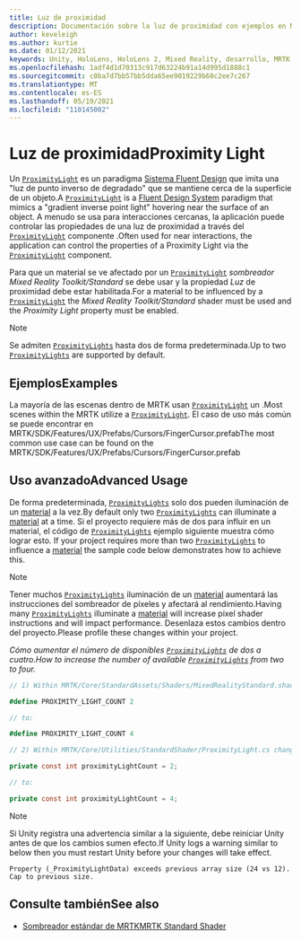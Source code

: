 ```yaml
---
title: Luz de proximidad
description: Documentación sobre la luz de proximidad con ejemplos en MRTK
author: keveleigh
ms.author: kurtie
ms.date: 01/12/2021
keywords: Unity, HoloLens, HoloLens 2, Mixed Reality, desarrollo, MRTK
ms.openlocfilehash: 1adf4d1d70313c917d63224b91a14d995d1888c1
ms.sourcegitcommit: c0ba7d7bb57bb5dda65ee9019229b68c2ee7c267
ms.translationtype: MT
ms.contentlocale: es-ES
ms.lasthandoff: 05/19/2021
ms.locfileid: "110145002"
---
```

# <a name="proximity-light"></a><span data-ttu-id="7eb2f-104">Luz de proximidad</span><span class="sxs-lookup"><span data-stu-id="7eb2f-104">Proximity Light</span></span>

<span data-ttu-id="7eb2f-105">Un [`ProximityLight`](xref:Microsoft.MixedReality.Toolkit.Utilities.ProximityLight) es un paradigma [Sistema Fluent Design](https://www.microsoft.com/design/fluent/) que imita una "luz de punto inverso de degradado" que se mantiene cerca de la superficie de un objeto.</span><span class="sxs-lookup"><span data-stu-id="7eb2f-105">A [`ProximityLight`](xref:Microsoft.MixedReality.Toolkit.Utilities.ProximityLight) is a [Fluent Design System](https://www.microsoft.com/design/fluent/) paradigm that mimics a "gradient inverse point light" hovering near the surface of an object.</span></span> <span data-ttu-id="7eb2f-106">A menudo se usa para interacciones cercanas, la aplicación puede controlar las propiedades de una luz de proximidad a través del [`ProximityLight`](xref:Microsoft.MixedReality.Toolkit.Utilities.ProximityLight) componente .</span><span class="sxs-lookup"><span data-stu-id="7eb2f-106">Often used for near interactions, the application can control the properties of a Proximity Light via the [`ProximityLight`](xref:Microsoft.MixedReality.Toolkit.Utilities.ProximityLight) component.</span></span>

<span data-ttu-id="7eb2f-107">Para que un material se ve afectado por un [`ProximityLight`](xref:Microsoft.MixedReality.Toolkit.Utilities.ProximityLight) *sombreador Mixed Reality Toolkit/Standard* se debe usar y la propiedad *Luz* de proximidad debe estar habilitada.</span><span class="sxs-lookup"><span data-stu-id="7eb2f-107">For a material to be influenced by a [`ProximityLight`](xref:Microsoft.MixedReality.Toolkit.Utilities.ProximityLight) the *Mixed Reality Toolkit/Standard* shader must be used and the *Proximity Light* property must be enabled.</span></span>

> [!NOTE]
> <span data-ttu-id="7eb2f-108">Se admiten [`ProximityLights`](xref:Microsoft.MixedReality.Toolkit.Utilities.ProximityLight) hasta dos de forma predeterminada.</span><span class="sxs-lookup"><span data-stu-id="7eb2f-108">Up to two [`ProximityLights`](xref:Microsoft.MixedReality.Toolkit.Utilities.ProximityLight) are supported by default.</span></span>

## <a name="examples"></a><span data-ttu-id="7eb2f-109">Ejemplos</span><span class="sxs-lookup"><span data-stu-id="7eb2f-109">Examples</span></span>

<span data-ttu-id="7eb2f-110">La mayoría de las escenas dentro de MRTK usan [`ProximityLight`](xref:Microsoft.MixedReality.Toolkit.Utilities.ProximityLight) un .</span><span class="sxs-lookup"><span data-stu-id="7eb2f-110">Most scenes within the MRTK utilize a [`ProximityLight`](xref:Microsoft.MixedReality.Toolkit.Utilities.ProximityLight).</span></span> <span data-ttu-id="7eb2f-111">El caso de uso más común se puede encontrar en MRTK/SDK/Features/UX/Prefabs/Cursors/FingerCursor.prefab</span><span class="sxs-lookup"><span data-stu-id="7eb2f-111">The most common use case can be found on the MRTK/SDK/Features/UX/Prefabs/Cursors/FingerCursor.prefab</span></span>

## <a name="advanced-usage"></a><span data-ttu-id="7eb2f-112">Uso avanzado</span><span class="sxs-lookup"><span data-stu-id="7eb2f-112">Advanced Usage</span></span>

<span data-ttu-id="7eb2f-113">De forma predeterminada, [`ProximityLights`](xref:Microsoft.MixedReality.Toolkit.Utilities.ProximityLight) solo dos pueden iluminación de un [material](https://docs.unity3d.com/ScriptReference/Material.html) a la vez.</span><span class="sxs-lookup"><span data-stu-id="7eb2f-113">By default only two [`ProximityLights`](xref:Microsoft.MixedReality.Toolkit.Utilities.ProximityLight) can illuminate a [material](https://docs.unity3d.com/ScriptReference/Material.html) at a time.</span></span> <span data-ttu-id="7eb2f-114">Si el proyecto requiere más de dos para influir en un material, el código de [`ProximityLights`](xref:Microsoft.MixedReality.Toolkit.Utilities.ProximityLight) ejemplo siguiente muestra cómo lograr esto. [](https://docs.unity3d.com/ScriptReference/Material.html)</span><span class="sxs-lookup"><span data-stu-id="7eb2f-114">If your project requires more than two [`ProximityLights`](xref:Microsoft.MixedReality.Toolkit.Utilities.ProximityLight) to influence a [material](https://docs.unity3d.com/ScriptReference/Material.html) the sample code below demonstrates how to achieve this.</span></span>

> [!NOTE]
> <span data-ttu-id="7eb2f-115">Tener muchos [`ProximityLights`](xref:Microsoft.MixedReality.Toolkit.Utilities.ProximityLight) iluminación de un [material](https://docs.unity3d.com/ScriptReference/Material.html) aumentará las instrucciones del sombreador de píxeles y afectará al rendimiento.</span><span class="sxs-lookup"><span data-stu-id="7eb2f-115">Having many [`ProximityLights`](xref:Microsoft.MixedReality.Toolkit.Utilities.ProximityLight) illuminate a [material](https://docs.unity3d.com/ScriptReference/Material.html) will increase pixel shader instructions and will impact performance.</span></span> <span data-ttu-id="7eb2f-116">Desenlaza estos cambios dentro del proyecto.</span><span class="sxs-lookup"><span data-stu-id="7eb2f-116">Please profile these changes within your project.</span></span>

<span data-ttu-id="7eb2f-117">*Cómo aumentar el número de disponibles [`ProximityLights`](xref:Microsoft.MixedReality.Toolkit.Utilities.ProximityLight) de dos a cuatro.*</span><span class="sxs-lookup"><span data-stu-id="7eb2f-117">*How to increase the number of available [`ProximityLights`](xref:Microsoft.MixedReality.Toolkit.Utilities.ProximityLight) from two to four.*</span></span>

```C#
// 1) Within MRTK/Core/StandardAssets/Shaders/MixedRealityStandard.shader change:

#define PROXIMITY_LIGHT_COUNT 2

// to:

#define PROXIMITY_LIGHT_COUNT 4

// 2) Within MRTK/Core/Utilities/StandardShader/ProximityLight.cs change:

private const int proximityLightCount = 2;

// to:

private const int proximityLightCount = 4;
```

> [!NOTE]
> <span data-ttu-id="7eb2f-118">Si Unity registra una advertencia similar a la siguiente, debe reiniciar Unity antes de que los cambios sumen efecto.</span><span class="sxs-lookup"><span data-stu-id="7eb2f-118">If Unity logs a warning similar to below then you must restart Unity before your changes will take effect.</span></span>
>
>`Property (_ProximityLightData) exceeds previous array size (24 vs 12). Cap to previous size.`

## <a name="see-also"></a><span data-ttu-id="7eb2f-119">Consulte también</span><span class="sxs-lookup"><span data-stu-id="7eb2f-119">See also</span></span>

* [<span data-ttu-id="7eb2f-120">Sombreador estándar de MRTK</span><span class="sxs-lookup"><span data-stu-id="7eb2f-120">MRTK Standard Shader</span></span>](mrtk-standard-shader.md)
